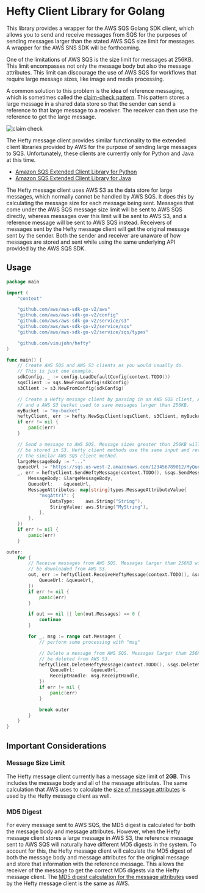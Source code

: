 # Hefty Client Library for Golang
This library provides a wrapper for the AWS SQS Golang SDK client, which allows you to send and receive messages from SQS for the purposes of sending messages larger than the stated AWS SQS size limit for messages. A wrapper for the AWS SNS SDK will be forthcoming.

One of the limitations of AWS SQS is the size limit for messages at 256KB. This limit encompasses not only the message body but also the message attributes. This limit can discourage the use of AWS SQS for workflows that require large message sizes, like image and media processing.

A common solution to this problem is the idea of reference messaging, which is sometimes called the [claim-check pattern](https://learn.microsoft.com/en-us/azure/architecture/patterns/claim-check). This pattern stores a large message in a shared data store so that the sender can send a reference to that large message to a receiver. The receiver can then use the reference to get the large message.

![claim check](https://learn.microsoft.com/en-us/azure/architecture/patterns/_images/claim-check.png)

The Hefty message client provides similar functionality to the extended client libraries provided by AWS for the purpose of sending large messages to SQS. Unfortunately, these clients are currently only for Python and Java at this time.

- [Amazon SQS Extended Client Library for Python](https://github.com/awslabs/amazon-sqs-python-extended-client-lib)
- [Amazon SQS Extended Client Library for Java](https://github.com/awslabs/amazon-sqs-java-extended-client-lib)

The Hefty message client uses AWS S3 as the data store for large messages, which normally cannot be handled by AWS SQS. It does this by calculating the message size for each message being sent. Messages that come under the AWS SQS message size limit will be sent to AWS SQS directly, whereas messages over this limit will be sent to AWS S3, and a reference message will be sent to AWS SQS instead. Receivers of messages sent by the Hefty message client will get the original message sent by the sender. Both the sender and receiver are unaware of how messages are stored and sent while using the same underlying API provided by the AWS SQS SDK.

## Usage

```go
package main

import (
	"context"

	"github.com/aws/aws-sdk-go-v2/aws"
	"github.com/aws/aws-sdk-go-v2/config"
	"github.com/aws/aws-sdk-go-v2/service/s3"
	"github.com/aws/aws-sdk-go-v2/service/sqs"
	"github.com/aws/aws-sdk-go-v2/service/sqs/types"

	"github.com/vinujohn/hefty"
)

func main() {
	// Create AWS SQS and AWS S3 clients as you would usually do.
	// This is just one example.
	sdkConfig, _ := config.LoadDefaultConfig(context.TODO())
	sqsClient := sqs.NewFromConfig(sdkConfig)
	s3Client := s3.NewFromConfig(sdkConfig)

	// Create a Hefty message client by passing in an AWS SQS client, AWS S3 client,
	// and a AWS S3 bucket used to save messages larger than 256KB.
	myBucket := "my-bucket"
	heftyClient, err := hefty.NewSqsClient(sqsClient, s3Client, myBucket)
	if err != nil {
		panic(err)
	}

	// Send a message to AWS SQS. Message sizes greater than 256KB will automatically
	// be stored in S3. Hefty client methods use the same input and return types as
	// the similar AWS SQS client method.
	largeMessageBody := "..."
	queueUrl := "https://sqs.us-west-2.amazonaws.com/123456789012/MyQueue"
	_, err = heftyClient.SendHeftyMessage(context.TODO(), &sqs.SendMessageInput{
		MessageBody: &largeMessageBody,
		QueueUrl:    &queueUrl,
		MessageAttributes: map[string]types.MessageAttributeValue{
			"msgAttr1": {
				DataType:    aws.String("String"),
				StringValue: aws.String("MyString"),
			},
		},
	})
	if err != nil {
		panic(err)
	}

outer:
	for {
		// Receive messages from AWS SQS. Messages larger than 256KB will automatically
		// be downloaded from AWS S3.
		out, err := heftyClient.ReceiveHeftyMessage(context.TODO(), &sqs.ReceiveMessageInput{
			QueueUrl: &queueUrl,
		})
		if err != nil {
			panic(err)
		}

		if out == nil || len(out.Messages) == 0 {
			continue
		}

		for _, msg := range out.Messages {
			// perform some processing with "msg"

			// Delete a message from AWS SQS. Messages larger than 256KB will automatically
			// be deleted from AWS S3.
			heftyClient.DeleteHeftyMessage(context.TODO(), &sqs.DeleteMessageInput{
				QueueUrl:      &queueUrl,
				ReceiptHandle: msg.ReceiptHandle,
			})
			if err != nil {
				panic(err)
			}

			break outer
		}
	}
}
```

## Important Considerations
### Message Size Limit
The Hefty message client currently has a message size limit of **2GB**. This includes the message body and all of the message attributes. The same calculation that AWS uses to calculate the [size of message attributes](https://docs.aws.amazon.com/AWSSimpleQueueService/latest/SQSDeveloperGuide/sqs-message-metadata.html#message-attribute-components) is used by the Hefty message client as well.

### MD5 Digest
For every message sent to AWS SQS, the MD5 digest is calculated for both the message body and message attributes. However, when the Hefty message client stores a large message in AWS S3, the reference message sent to AWS SQS will naturally have different MD5 digests in the system. To account for this, the Hefty message client will calculate the MD5 digest of both the message body and message attributes for the original message and store that information with the reference message. This allows the receiver of the message to get the correct MD5 digests via the Hefty message client. The [MD5 digest calculation for the message attributes](https://docs.aws.amazon.com/AWSSimpleQueueService/latest/SQSDeveloperGuide/sqs-message-metadata.html#sqs-attributes-md5-message-digest-calculation) used by the Hefty message client is the same as AWS. 